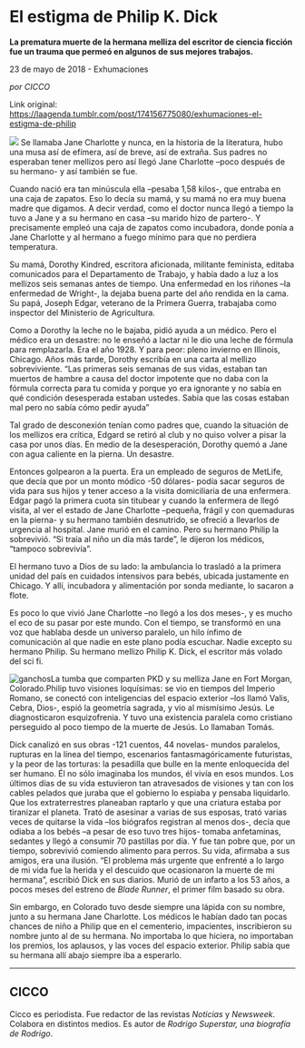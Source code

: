 # El estigma de Philip K. Dick

**La prematura muerte de la hermana melliza del escritor de ciencia ficción fue un trauma que permeó en algunos de sus mejores trabajos.**

23 de mayo de 2018 - Exhumaciones

_por CICCO_

Link original: https://laagenda.tumblr.com/post/174156775080/exhumaciones-el-estigma-de-philip

![](https://64.media.tumblr.com/9f6b70c6c26b2e8a1dfd6edbf57176c2/tumblr_inline_p96terjiks1t6q87u_500.jpg)
Se llamaba Jane Charlotte y nunca, en la historia de la literatura, hubo una musa así de efímera, así de breve, así de extraña. Sus padres no esperaban tener mellizos pero así llegó Jane Charlotte –poco después de su hermano- y así también se fue. 

Cuando nació era tan minúscula ella –pesaba 1,58 kilos-, que entraba en una caja de zapatos. Eso lo decía su mamá, y su mamá no era muy buena madre que digamos. A decir verdad, como el doctor nunca llegó a tiempo la tuvo a Jane y a su hermano en casa –su marido hizo de partero-. Y precisamente empleó una caja de zapatos como incubadora, donde ponía a Jane Charlotte y al hermano a fuego mínimo para que no perdiera temperatura. 

Su mamá, Dorothy Kindred, escritora aficionada, militante feminista, editaba comunicados para el Departamento de Trabajo, y había dado a luz a los mellizos seis semanas antes de tiempo. Una enfermedad en los riñones –la enfermedad de Wright-, la dejaba buena parte del año rendida en la cama. Su papá, Joseph Edgar, veterano de la Primera Guerra, trabajaba como inspector del Ministerio de Agricultura. 

Como a Dorothy la leche no le bajaba, pidió ayuda a un médico. Pero el médico era un desastre: no le enseñó a lactar ni le dio una leche de fórmula para remplazarla. Era el año 1928. Y para peor: pleno invierno en Illinois, Chicago. Años más tarde, Dorothy escribía en una carta al mellizo sobreviviente. “Las primeras seis semanas de sus vidas, estaban tan muertos de hambre a causa del doctor impotente que no daba con la fórmula correcta para tu comida y porque yo era ignorante y no sabía en qué condición desesperada estaban ustedes. Sabía que las cosas estaban mal pero no sabía cómo pedir ayuda” 

Tal grado de desconexión tenían como padres que, cuando la situación de los mellizos era crítica, Edgard se retiró al club y no quiso volver a pisar la casa por unos días. En medio de la desesperación, Dorothy quemó a Jane con agua caliente en la pierna. Un desastre. 

Entonces golpearon a la puerta. Era un empleado de seguros de MetLife, que decía que por un monto módico -50 dólares- podía sacar seguros de vida para sus hijos y tener acceso a la visita domiciliaria de una enfermera. Edgar pagó la primera cuota sin titubear y cuando la enfermera de llegó visita, al ver el estado de Jane Charlotte –pequeña, frágil y con quemaduras en la pierna- y su hermano también desnutrido, se ofreció a llevarlos de urgencia al hospital. Jane murió en el camino. Pero su hermano Philip la sobrevivió. “Si traía al niño un día más tarde”, le dijeron los médicos, “tampoco sobrevivía”. 

El hermano tuvo a Dios de su lado: la ambulancia lo trasladó a la primera unidad del país en cuidados intensivos para bebés, ubicada justamente en Chicago. Y allí, incubadora y alimentación por sonda mediante, lo sacaron a flote. 

Es poco lo que vivió Jane Charlotte –no llegó a los dos meses-, y es mucho el eco de su pasar por este mundo. Con el tiempo, se transformó en una voz que hablaba desde un universo paralelo, un hilo ínfimo de comunicación al que nadie en este plano podía escuchar. Nadie excepto su hermano Philip. Su hermano mellizo Philip K. Dick, el escritor más volado del sci fi. 

![ganchos](https://64.media.tumblr.com/c765f7b328e70a7d92574adcd506db3f/tumblr_inline_p96tesSept1t6q87u_500.jpg)La tumba que comparten PKD y su melliza Jane en Fort Morgan, Colorado.Philip tuvo visiones loquísimas: se vio en tiempos del Imperio Romano, se conectó con inteligencias del espacio exterior –los llamó Valis, Cebra, Dios-, espió la geometría sagrada, y vio al mismísimo Jesús. Le diagnosticaron esquizofrenia. Y tuvo una existencia paralela como cristiano perseguido al poco tiempo de la muerte de Jesús. Lo llamaban Tomás. 

Dick canalizó en sus obras -121 cuentos, 44 novelas- mundos paralelos, rupturas en la línea del tiempo, escenarios fantasmagóricamente futuristas, y la peor de las torturas: la pesadilla que bulle en la mente enloquecida del ser humano. Él no sólo imaginaba los mundos, él vivía en esos mundos. Los últimos días de su vida estuvieron tan atravesados de visiones y tan con los cables pelados que juraba que el gobierno lo espiaba y pensaba liquidarlo. Que los extraterrestres planeaban raptarlo y que una criatura estaba por tiranizar el planeta. Trató de asesinar a varias de sus esposas, trató varias veces de quitarse la vida –los biógrafos registran al menos dos-, decía que odiaba a los bebés –a pesar de eso tuvo tres hijos- tomaba anfetaminas, sedantes y llegó a consumir 70 pastillas por día. Y fue tan pobre que, por un tiempo, sobrevivió comiendo alimento para perros. Su vida, afirmaba a sus amigos, era una ilusión. “El problema más urgente que enfrenté a lo largo de mi vida fue la herida y el descuido que ocasionaron la muerte de mi hermana”, escribió Dick en sus diarios. Murió de un infarto a los 53 años, a pocos meses del estreno de *Blade Runner*, el primer film basado su obra. 

Sin embargo, en Colorado tuvo desde siempre una lápida con su nombre, junto a su hermana Jane Charlotte. Los médicos le habían dado tan pocas chances de niño a Philip que en el cementerio, impacientes, inscribieron su nombre junto al de su hermana. No importaba lo que hiciera, no importaban los premios, los aplausos, y las voces del espacio exterior. Philip sabía que su hermana allí abajo siempre iba a esperarlo. 

  




---

 CICCO
------

 Cicco es periodista. Fue redactor de las revistas *Noticias* y *Newsweek*. Colabora en distintos medios. Es autor de *Rodrigo Superstar, una biografía de Rodrigo*. 

